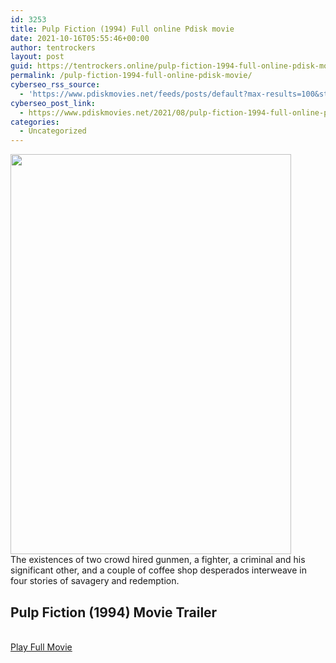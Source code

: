 ```yaml
---
id: 3253
title: Pulp Fiction (1994) Full online Pdisk movie
date: 2021-10-16T05:55:46+00:00
author: tentrockers
layout: post
guid: https://tentrockers.online/pulp-fiction-1994-full-online-pdisk-movie/
permalink: /pulp-fiction-1994-full-online-pdisk-movie/
cyberseo_rss_source:
  - 'https://www.pdiskmovies.net/feeds/posts/default?max-results=100&start-index=1001'
cyberseo_post_link:
  - https://www.pdiskmovies.net/2021/08/pulp-fiction-1994-full-online-pdisk.html
categories:
  - Uncategorized
---
```

<div class="separator">
  <a href="https://1.bp.blogspot.com/-WFny5ao9-0Q/YRV72FK4k3I/AAAAAAAAAJk/sbdUGtJ29lM0Lc9auVNDkPHAFDXYCL7PQCLcBGAsYHQ/s268/Pulp%2BFiction%2B%25281994%2529%2BFull%2Bonline%2BPdisk%2Bmovie.jpg"><img loading="lazy" border="0" data-original-height="268" data-original-width="188" height="640" src="https://1.bp.blogspot.com/-WFny5ao9-0Q/YRV72FK4k3I/AAAAAAAAAJk/sbdUGtJ29lM0Lc9auVNDkPHAFDXYCL7PQCLcBGAsYHQ/w449-h640/Pulp%2BFiction%2B%25281994%2529%2BFull%2Bonline%2BPdisk%2Bmovie.jpg" width="449" /></a>
</div>



<div>
  The existences of two crowd hired gunmen, a fighter, a criminal and his significant other, and a couple of coffee shop desperados interweave in four stories of savagery and redemption.
</div>

<div>
  <h2>
    <span>Pulp Fiction (1994) Movie Trailer</span>
  </h2>
</div>

  
<a href="http://www.pdisk.net/share-video?videoid=nv2ii5000iz2" onclick="window.open('http://www.pdisk.net/share-video?videoid=nv2ii5000iz2','popup','width=600,height=600'); return false;" target="popup" rel="noopener"><br /> Play Full Movie<br /> </a>